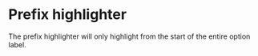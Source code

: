 # Prefix highlighter

The prefix highlighter will only highlight from the start of the entire option label.
